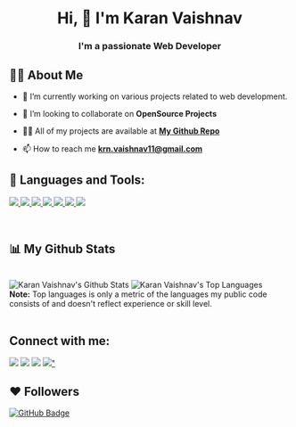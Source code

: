 <h1 align="center">Hi, 👋 I'm Karan Vaishnav</h1>
<h3 align="center">I'm a passionate Web Developer</h3>


## 🙋‍♂️ About Me

- 🔭 I’m currently working on various projects related to web development.

- 👯 I’m looking to collaborate on **OpenSource Projects**

- 🧑‍💻 All of my projects are available at **[My Github Repo](https://github.com/karan-vaishnav?tab=repositories)**

- 📫 How to reach me **krn.vaishnav11@gmail.com**


## 🚀 Languages and Tools:

<p align="left"> 
    <a href="https://www.w3.org/html/" target="_blank"> <img src="https://img.icons8.com/color/48/000000/html-5.png"/> </a> 
    <a href="https://www.w3schools.com/css/" target="_blank"> <img src="https://img.icons8.com/color/48/000000/css3.png"/> </a> 
    <a href="https://getbootstrap.com" target="_blank"> <img src="https://img.icons8.com/color/48/000000/bootstrap.png"/> </a> 
    <a href="https://www.python.org" target="_blank"> <img src="https://img.icons8.com/color/48/000000/python.png"/> </a> 
    <a href="https://developer.mozilla.org/en-US/docs/Web/JavaScript" target="_blank"> <img src="https://img.icons8.com/color/48/000000/javascript.png"/> </a> 
    <a href="https://git-scm.com/" target="_blank"> <img src="https://img.icons8.com/color/48/000000/git.png"/> </a> 
    <a href="https://icons8.com/icon/hsPbhkOH4FMe/node-js" target="_blank"> <img src="https://img.icons8.com/fluency/48/000000/node-js.png"/></a> 
</p>

<!-- [![React Badge](https://img.shields.io/badge/-React-61DBFB?style=for-the-badge&labelColor=black&logo=react&logoColor=61DBFB)](#)  [![Javascript Badge](https://img.shields.io/badge/-Javascript-F0DB4F?style=for-the-badge&labelColor=black&logo=javascript&logoColor=F0DB4F)](#) [![Typescript Badge](https://img.shields.io/badge/-Typescript-007acc?style=for-the-badge&labelColor=black&logo=typescript&logoColor=007acc)](#) [![Nodejs Badge](https://img.shields.io/badge/-Nodejs-3C873A?style=for-the-badge&labelColor=black&logo=node.js&logoColor=3C873A)](#) [![GraphQL Badge](https://img.shields.io/badge/-GraphQl-e535ab?style=for-the-badge&labelColor=black&logo=node.js&logoColor=e535ab)](#) -->
<br/>

## 📊 My Github Stats

  <br/>
    <img alt="Karan Vaishnav's Github Stats" src="https://github-readme-stats.vercel.app/api?username=karan-vaishnav&show_icons=true&count_private=true&theme=react&hide_border=true&bg_color=0D1117">
  <img alt="Karan Vaishnav's Top Languages" src="https://github-readme-stats.vercel.app/api/top-langs/?username=karan-vaishnav&langs_count=8&count_private=true&layout=compact&theme=react&hide_border=true&bg_color=0D1117">
  <br/>
  <b>Note:</b> Top languages is only a metric of the languages my public code consists of and doesn't reflect experience or skill level.


<br/>
<br/>


## Connect with me:
<p align="left">

<a href = "https://www.linkedin.com/in/karan-vaishnav-b2ab67200"><img src="https://img.icons8.com/fluent/48/000000/linkedin.png"/></a>
<a href = "https://twitter.com/V_krn11?t=V6CxVK8zTSMKqYIqA20Dpg&s=08"><img src="https://img.icons8.com/fluent/48/000000/twitter.png"/></a>
<a href = "https://www.instagram.com/__k_rn.11/"><img src="https://img.icons8.com/fluent/48/000000/instagram-new.png"/></a>
<a href = "https://dev.to/krnvaishnav"><img src="https://img.icons8.com/external-tal-revivo-shadow-tal-revivo/24/000000/external-dev-community-where-programmers-share-ideas-and-help-each-other-grow-logo-shadow-tal-revivo.png"/>"</a>

</p>

## ❤ Followers
<a href="https://github.com/karan-vaishnav?tab=followers"><img src="https://img.shields.io/github/followers/karan-vaishnav?label=Followers&style=social" alt="GitHub Badge"></a>
